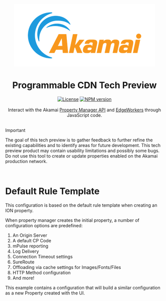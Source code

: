 <a name="top"></a>
<p align="center"><img src="../../media/akamai-logo-no-tagline-original.png"></p>
<h1 align="center">Programmable CDN Tech Preview</h1>
<div align="center">
  <a href='https://github.com/akamai/akj-tech-preview/blob/main/LICENSE.md'><img src='https://img.shields.io/badge/license-custom-orange?style=flat-square' alt="License"></a>
  <a href="https://npmjs.org/package/akj-tech-preview"><img src="https://img.shields.io/npm/v/akj-tech-preview.svg?style=flat-square" alt="NPM version" /></a>
</div>

<br />
<div align="center">
  Interact with the Akamai <a href="https://techdocs.akamai.com/property-mgr/reference/api">Property Manager API</a> and <a href="https://techdocs.akamai.com/edgeworkers/docs/welcome-to-edgeworkers">EdgeWorkers</a> through JavaScript code.
</div>
<br />

> [!IMPORTANT]
>
> The goal of this tech preview is to gather feedback to further refine the existing capabilities and to identify areas for future development. This tech preview product may contain usability limitations and possibly some bugs. Do not use this tool to create or update properties enabled on the Akamai production network.
<br />

# Default Rule Template
This configuration is based on the default rule template when creating an ION property.

When property manager creates the initial property, a number of configuration options are predefined:

1. An Origin Server
2. A default CP Code
3. mPulse reporting
4. Log Delivery
5. Connection Timeout settings
6. SureRoute
7. Offloading via cache settings for Images/Fonts/Files
8. HTTP Method configuration
9. And more!

This example contains a configuration that will build a similar configuration as a new Property created with the UI.